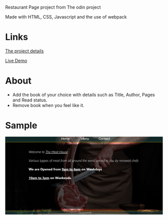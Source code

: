 Restaurant Page project from The odin project

Made with HTML, CSS, Javascript and the use of webpack

# Links 
[The project details](https://www.theodinproject.com/lessons/node-path-javascript-restaurant-page)

[Live Demo](https://remiferiaa.github.io/restaurant-page/)

# About 
- Add the book of your choice with details such as Title, Author, Pages and Read status.
- Remove book when you feel like it.

# Sample
![img](./dist/images/sample.PNG)